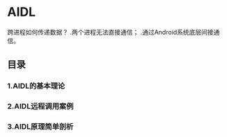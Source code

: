 # AIDL

跨进程如何传递数据？
.两个进程无法直接通信；
.通过Android系统底层间接通信。

## 目录

### 1.AIDL的基本理论

### 2.AIDL远程调用案例
### 3.AIDL原理简单剖析


